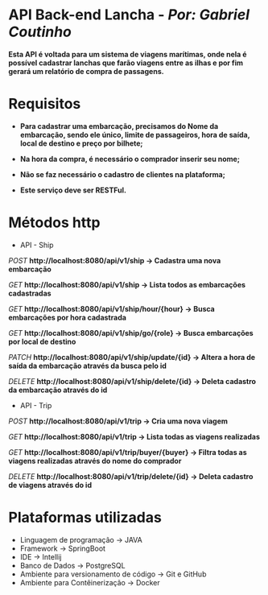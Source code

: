 # API Back-end Lancha - *Por: Gabriel Coutinho*
**Esta API é voltada para um sistema de viagens marítimas, onde nela é possível cadastrar lanchas que farão viagens entre as ilhas e por fim gerará um relatório de compra de passagens.**

# Requisitos
* **Para cadastrar uma embarcação, precisamos do Nome da embarcação, sendo ele único, limite de passageiros, hora de saída, local de destino e preço por bilhete;**

* **Na hora da compra, é necessário o comprador inserir seu nome;**

* **Não se faz necessário o cadastro de clientes na plataforma;**

* **Este serviço deve ser RESTFul.**

# Métodos http
* API - Ship
  
*POST*
**http://localhost:8080/api/v1/ship -> Cadastra uma nova embarcação**

*GET*
**http://localhost:8080/api/v1/ship -> Lista todos as embarcações cadastradas**

*GET*
**http://localhost:8080/api/v1/ship/hour/{hour} -> Busca embarcações por hora cadastrada**

*GET*
**http://localhost:8080/api/v1/ship/go/{role} -> Busca embarcações por local de destino**

*PATCH*
**http://localhost:8080/api/v1/ship/update/{id} -> Altera a hora de saída da embarcação através da busca pelo id**

*DELETE*
**http://localhost:8080/api/v1/ship/delete/{id} -> Deleta cadastro da embarcação através do id**

* API - Trip

*POST*
**http://localhost:8080/api/v1/trip -> Cria uma nova viagem**

*GET*
**http://localhost:8080/api/v1/trip -> Lista todas as viagens realizadas**

*GET*
**http://localhost:8080/api/v1/trip/buyer/{buyer} -> Filtra todas as viagens realizadas através do nome do comprador**

*DELETE*
**http://localhost:8080/api/v1/trip/delete/{id} -> Deleta cadastro de viagens através do id**

# Plataformas utilizadas
* Linguagem de programação -> JAVA
* Framework -> SpringBoot
* IDE -> Intellij
* Banco de Dados -> PostgreSQL
* Ambiente para versionamento de código -> Git e GitHub
* Ambiente para Contêinerização -> Docker




